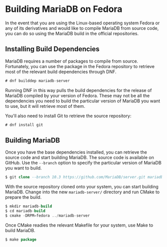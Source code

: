# Building MariaDB on Fedora

In the event that you are using the Linux-based operating system Fedora or any of its derivatives and would like to compile MariaDB from source code, you can do so using the MariaDB build in the official repositories.

## Installing Build Dependencies

MariaDB requires a number of packages to compile from source.  Fortunately, you can use the package in the Fedora repository to retrieve most of the relevant build dependencies through DNF.

```sql
# dnf builddep mariadb-server
```

Running DNF in this way pulls the build dependencies for the release of MariaDB compiled by your version of Fedora.  These may not be all the dependencies you need to build the particular version of MariaDB you want to use, but it will retrieve most of them.

You'll also need to install Git to retrieve the source repository:

```sql
# dnf install git
```

## Building MariaDB

Once you have the base dependencies installed, you can retrieve the source code and start building MariaDB.  The source code is available on GitHub.  Use the `--branch` option to specify the particular version of MariaDB you want to build.

```sql
$ git clone --branch 10.3 https://github.com/MariaDB/server.git mariadb-server
```

With the source repository cloned onto your system, you can start building MariaDB.  Change into the new `mariadb-server/` directory and run CMake to prepare the build.

```sql
$ mkdir mariadb-build
$ cd mariadb-build
$ cmake -DRPM=fedora ../mariadb-server
```

Once CMake readies the relevant Makefile for your system, use Make to build MariaDB.

```sql
$ make package
```